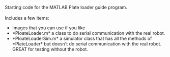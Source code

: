 Starting code for the MATLAB Plate loader guide program.<br>
<br>
Includes a few items:<br>
<ul>
<li>Images that you can use if you like</li>
<li>*PloateLoader.m* a class to do serial communication with the real robot.</li>
<li>*PloateLoaderSim.m* a simulator class that has all the methods of *PlateLoader* but doesn't do serial communication with the real robot.  GREAT for testing without the robot.</li>
</ul>